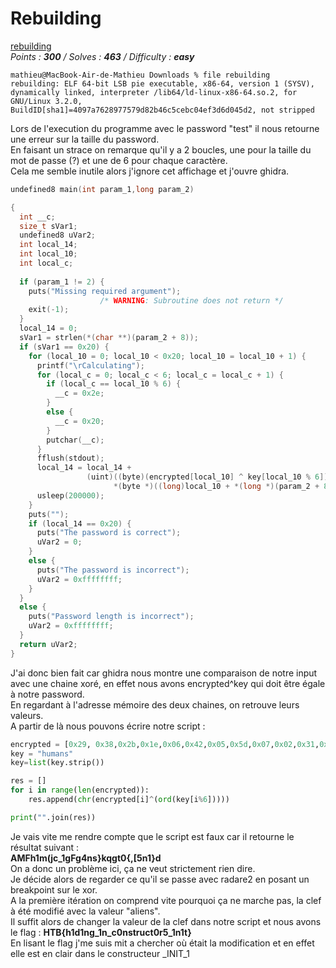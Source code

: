 # Rebuilding  
[rebuilding](https://github.com/mhoste51/writeups/tree/main/CyberApocalypse/Code-source/rebuilding)  
*Points : **300** / Solves : **463** / Difficulty : **easy***   
```
mathieu@MacBook-Air-de-Mathieu Downloads % file rebuilding 
rebuilding: ELF 64-bit LSB pie executable, x86-64, version 1 (SYSV), dynamically linked, interpreter /lib64/ld-linux-x86-64.so.2, for GNU/Linux 3.2.0, BuildID[sha1]=4097a7628977579d82b46c5cebc04ef3d6d045d2, not stripped
```   
Lors de l'execution du programme avec le password "test" il nous retourne une erreur sur la taille du password.   
En faisant un strace on remarque qu'il y a 2 boucles, une pour la taille du mot de passe (?) et une de 6 pour chaque caractère.   
Cela me semble inutile alors j'ignore cet affichage et j'ouvre ghidra.   
```c
undefined8 main(int param_1,long param_2)

{
  int __c;
  size_t sVar1;
  undefined8 uVar2;
  int local_14;
  int local_10;
  int local_c;
  
  if (param_1 != 2) {
    puts("Missing required argument");
                    /* WARNING: Subroutine does not return */
    exit(-1);
  }
  local_14 = 0;
  sVar1 = strlen(*(char **)(param_2 + 8));
  if (sVar1 == 0x20) {
    for (local_10 = 0; local_10 < 0x20; local_10 = local_10 + 1) {
      printf("\rCalculating");
      for (local_c = 0; local_c < 6; local_c = local_c + 1) {
        if (local_c == local_10 % 6) {
          __c = 0x2e;
        }
        else {
          __c = 0x20;
        }
        putchar(__c);
      }
      fflush(stdout);
      local_14 = local_14 +
                 (uint)((byte)(encrypted[local_10] ^ key[local_10 % 6]) ==
                       *(byte *)((long)local_10 + *(long *)(param_2 + 8)));
      usleep(200000);
    }
    puts("");
    if (local_14 == 0x20) {
      puts("The password is correct");
      uVar2 = 0;
    }
    else {
      puts("The password is incorrect");
      uVar2 = 0xffffffff;
    }
  }
  else {
    puts("Password length is incorrect");
    uVar2 = 0xffffffff;
  }
  return uVar2;
}
```
J'ai donc bien fait car ghidra nous montre une comparaison de notre input avec une chaine xoré, en effet nous avons encrypted^key qui doit être égale à notre password.   
En regardant à l'adresse mémoire des deux chaines, on retrouve leurs valeurs.   
A partir de là nous pouvons écrire notre script :    
```py
encrypted = [0x29, 0x38,0x2b,0x1e,0x06,0x42,0x05,0x5d,0x07,0x02,0x31,0x42,0x0f,0x33,0x0a,0x55,0x00,0x00,0x15,0x1e,0x1c,0x06,0x1a,0x43,0x13,0x59,0x36,0x54,0x00,0x42,0x15,0x11]
key = "humans"
key=list(key.strip())

res = []
for i in range(len(encrypted)):
	res.append(chr(encrypted[i]^(ord(key[i%6]))))

print("".join(res))
```   
Je vais vite me rendre compte que le script est faux car il retourne le résultat suivant :   
**AMFh1m(jc_1gFg4ns}kqgt0{,[5n1}d**   
On a donc un problème ici, ça ne veut strictement rien dire.   
Je décide alors de regarder ce qu'il se passe avec radare2 en posant un breakpoint sur le xor.   
A la première itération on comprend vite pourquoi ça ne marche pas, la clef à été modifié avec la valeur "aliens".   
Il suffit alors de changer la valeur de la clef dans notre script et nous avons le flag : **HTB{h1d1ng_1n_c0nstruct0r5_1n1t}**   
En lisant le flag j'me suis mit a chercher où était la modification et en effet elle est en clair dans le constructeur _INIT_1